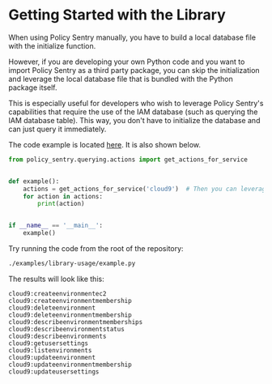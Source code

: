 Getting Started with the Library
================================

When using Policy Sentry manually, you have to build a local database
file with the initialize function.

However, if you are developing your own Python code and you want to
import Policy Sentry as a third party package, you can skip the
initialization and leverage the local database file that is bundled with
the Python package itself.

This is especially useful for developers who wish to leverage Policy
Sentry's capabilities that require the use of the IAM database (such as
querying the IAM database table). This way, you don't have to
initialize the database and can just query it immediately.

The code example is located
[here](https://github.com/salesforce/policy_sentry/blob/master/examples/library-usage/example.py).
It is also shown below.

```python
from policy_sentry.querying.actions import get_actions_for_service


def example():
    actions = get_actions_for_service('cloud9')  # Then you can leverage any method that requires access to the database.
    for action in actions:
        print(action)


if __name__ == '__main__':
    example()
```

Try running the code from the root of the repository:

```bash
./examples/library-usage/example.py
```

The results will look like this:

```text
cloud9:createenvironmentec2
cloud9:createenvironmentmembership
cloud9:deleteenvironment
cloud9:deleteenvironmentmembership
cloud9:describeenvironmentmemberships
cloud9:describeenvironmentstatus
cloud9:describeenvironments
cloud9:getusersettings
cloud9:listenvironments
cloud9:updateenvironment
cloud9:updateenvironmentmembership
cloud9:updateusersettings
```
